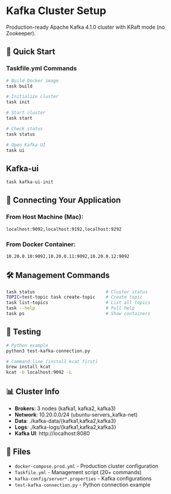 # Kafka Cluster Setup

Production-ready Apache Kafka 4.1.0 cluster with KRaft mode (no Zookeeper).

## 🚀 Quick Start

### Taskfile.yml Commands

```bash
# Build Docker image
task build

# Initialize cluster
task init

# Start cluster
task start

# Check status
task status

# Open Kafka UI
task ui
```

## Kafka-ui

```bash
task kafka-ui-init
```

## 📡 Connecting Your Application

### From Host Machine (Mac):

```sh
localhost:9092,localhost:9192,localhost:9292
```

### From Docker Container:

```sh
10.20.0.10:9092,10.20.0.11:9092,10.20.0.12:9092
```

## 🛠️ Management Commands

```bash
task status                           # Cluster status
TOPIC=test-topic task create-topic    # Create topic
task list-topics                      # List all topics
task --help                           # Full help
task ps                               # Show containers
```

## 🧪 Testing

```bash
# Python example
python3 test-kafka-connection.py

# Command line (install kcat first)
brew install kcat
kcat -b localhost:9092 -L
```

## 📊 Cluster Info

- **Brokers**: 3 nodes (kafka1, kafka2, kafka3)
- __Network__: 10.20.0.0/24 (ubuntu-servers_kafka-net)
- **Data**: ./kafka-data/{kafka1,kafka2,kafka3}
- **Logs**: ./kafka-logs/{kafka1,kafka2,kafka3}
- **Kafka UI**: http://localhost:8080

## 🔧 Files

- `docker-compose.prod.yml` - Production cluster configuration
- `Taskfile.yml` - Management script (20+ commands)
- `kafka-config/server*.properties` - Kafka configurations
- `test-kafka-connection.py` - Python connection example
